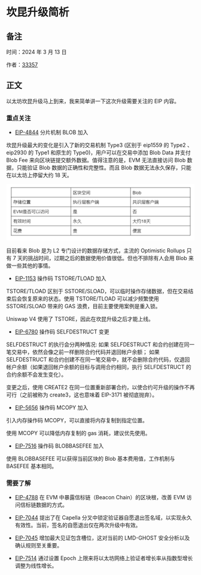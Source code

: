# 坎昆升级简析

## 备注

时间：2024 年 3 月 13 日

作者：[33357](https://github.com/33357)

## 正文

以太坊坎昆升级马上到来，我来简单讲一下这次升级需要关注的 EIP 内容。

### 重点关注

- [EIP-4844](https://eips.ethereum.org/EIPS/eip-4844) 分片机制 BLOB 加入

坎昆升级最大的变化是引入了新的交易机制 Type3 (区别于 eip1559 的 Type2 、eip2930 的 Type1 和原生的 Type0)，用户可以在交易中添加 Blob Data 并支付 Blob Fee 来向区块链提交额外数据。值得注意的是，EVM 无法直接访问 Blob 数据，只能验证 Blob 数据的正确性和完整性。而且 Blob 数据无法永久保存，只能在以太坊上停留大约 18 天。

![dencun](./dencun1.jpg)

目前看来 Blob 是为 L2 专门设计的数据存储方式，主流的 Optimistic Rollups 只有 7 天的挑战时间，过期之后的数据使用价值很低。但也不排除有人会用 Blob 来做一些其他的事情。

- [EIP-1153](https://eips.ethereum.org/EIPS/eip-1153) 操作码 TSTORE/TLOAD 加入

TSTORE/TLOAD 区别于 SSTORE/SLOAD，可以临时操作存储数据，但在交易结束后会恢复原来的状态。使用 TSTORE/TLOAD 可以减少频繁使用 SSTORE/SLOAD 带来的 GAS 浪费，目前主要使用案例是重入锁。

Uniswap V4 使用了 TSTORE，因此在坎昆升级之后才能上线。

- [EIP-6780](https://eips.ethereum.org/EIPS/eip-6780) 操作码 SELFDESTRUCT 变更

SELFDESTRUCT 的执行会分两种情况: 如果 SELFDESTRUCT 和合约创建在同一笔交易中，依然会像之前一样删除合约代码并退回帐户余额； 如果 SELFDESTRUCT 和合约创建不在同一笔交易中，就不会删除合约代码，仅退回帐户余额（如果退回帐户余额的目标与调用合约相同，执行 SELFDESTRUCT 的合约余额不会发生变化）。

变更之后，使用 CREATE2 在同一位置重新部署合约，以使合约可升级的操作不再可行（之前被称为 create3，这也意味着 EIP-3171 被彻底抛弃）。

- [EIP-5656](https://eips.ethereum.org/EIPS/eip-5656) 操作码 MCOPY 加入

引入内存操作码 MCOPY，可以直接将内存复制到指定位置。

使用 MCOPY 可以降低内存复制的 gas 消耗，建议优先使用。

- [EIP-7516](https://eips.ethereum.org/EIPS/eip-7516) 操作码 BLOBBASEFEE 加入

使用 BLOBBASEFEE 可以获得当前区块的 Blob 基本费用值，工作机制与 BASEFEE 基本相同。

### 需要了解

- [EIP-4788](https://eips.ethereum.org/EIPS/eip-4788) 在 EVM 中暴露信标链（Beacon Chain）的区块根，改善 EVM 访问信标链数据的方式。

- [EIP-7044](https://eips.ethereum.org/EIPS/eip-7044) 提出了在 Capella 分叉中锁定验证器自愿退出签名域，以实现永久有效性。当前，签名的自愿退出仅在两次升级中有效。

- [EIP-7045](https://eips.ethereum.org/EIPS/eip-7045) 增加最大见证包含槽位，这对当前的 LMD-GHOST 安全分析以及确认规则至关重要。

- [EIP-7514](https://eips.ethereum.org/EIPS/eip-7514) 通过设置 Epoch 上限来将以太坊网络上验证者增长率从指数型增长调整为线性增长。
